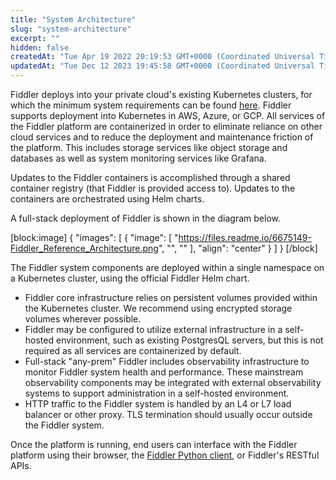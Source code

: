 ```yaml
---
title: "System Architecture"
slug: "system-architecture"
excerpt: ""
hidden: false
createdAt: "Tue Apr 19 2022 20:19:53 GMT+0000 (Coordinated Universal Time)"
updatedAt: "Tue Dec 12 2023 19:45:58 GMT+0000 (Coordinated Universal Time)"
---
```

Fiddler deploys into your private cloud's existing Kubernetes clusters, for which the minimum system requirements can be found [here](doc:technical-requirements).  Fiddler supports deployment into Kubernetes in AWS, Azure, or GCP.  All services of the Fiddler platform are containerized in order to eliminate reliance on other cloud services and to reduce the deployment and maintenance friction of the platform.  This includes storage services like object storage and databases as well as system monitoring services like Grafana.  

Updates to the Fiddler containers is accomplished through a shared container registry (that Fiddler is provided access to).  Updates to the containers are orchestrated using Helm charts.

A full-stack deployment of Fiddler is shown in the diagram below. 

[block:image]
{
  "images": [
    {
      "image": [
        "https://files.readme.io/6675149-Fiddler_Reference_Architecture.png",
        "",
        ""
      ],
      "align": "center"
    }
  ]
}
[/block]


The Fiddler system components are deployed within a single namespace on a Kubernetes cluster, using the official Fiddler Helm chart.

- Fiddler core infrastructure relies on persistent volumes provided within the Kubernetes cluster. We recommend using encrypted storage volumes wherever possible.
- Fiddler may be configured to utilize external infrastructure in a self-hosted environment, such as existing PostgresQL servers, but this is not required as all services are containerized by default.
- Full-stack "any-prem" Fiddler includes observability infrastructure to monitor Fiddler system health and performance. These mainstream observability components may be integrated with external observability systems to support administration in a self-hosted environment.
- HTTP traffic to the Fiddler system is handled by an L4 or L7 load balancer or other proxy. TLS termination should usually occur outside the Fiddler system.

Once the platform is running, end users can interface with the Fiddler platform using their browser, the [Fiddler Python client](ref:about-the-fiddler-client), or Fiddler's RESTful APIs.
